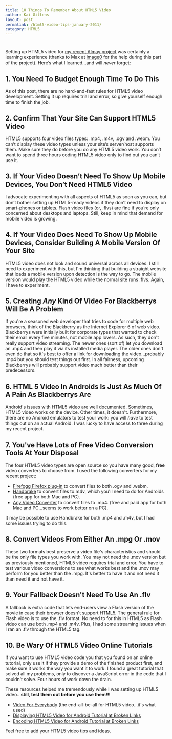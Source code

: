 ```yaml
---
title: 10 Things To Remember About HTML5 Video
author: Kai Gittens
layout: post
permalink: /html5-video-tips-january-2011/
category: HTML5
---
```

# 

Setting up HTML5 video for [my recent Almay project][1] was certainly a learning experience (thanks to Max at [image0][2] for the help during this part of the project). Here’s what I learned…and will *never* forget:

 [1]: http://kaidez.com/almay-project-using-html5-net-jquery/
 [2]: http://blog.image0.com/

## 1. You Need To Budget Enough Time To Do This

As of this post, there are no hard-and-fast rules for HTML5 video development. Setting it up requires trial and error, so give yourself enough time to finish the job.

## 2. Confirm That Your Site Can Support HTML5 Video

HTML5 supports four video files types: .mp4, .m4v, .ogv and .webm. You can’t display these video types unless your site’s server/host supports them. Make sure they do before you do any HTML5 video work. You don’t want to spend three hours coding HTML5 video only to find out you can’t use it.

## 3. If Your Video Doesn’t Need To Show Up Mobile Devices, You Don’t Need HTML5 Video

I advocate experimenting with all aspects of HTML5 as soon as you can, but don’t bother setting up HTML5-ready videos if they don’t need to display on smart-phones or tablets. Flash video files (or, .flvs) are fine if you’re only concerned about desktops and laptops. Still, keep in mind that demand for mobile video is growing.

  
  
 

## 4. If Your Video Does Need To Show Up Mobile Devices, Consider Building A Mobile Version Of Your Site

HTML5 video does not look and sound universal across all devices. I still need to experiment with this, but I'm thinking that building a straight website that loads a mobile version upon detection is the way to go. The mobile version would play the HTML5 video while the normal site runs .flvs. Again, I have to experiment.

## 5. Creating *Any* Kind Of Video For Blackberrys Will Be A Problem

If you're a seasoned web developer that tries to code for multiple web browsers, think of the Blackberry as the Internet Explorer 6 of web video. Blackberrys were initially built for corporate types that wanted to check their email every five minutes, not mobile app lovers. As such, they don't really support video streaming. The newer ones (sort of) let you download an .mp4 and then play it via its installed media player. The older ones don't even do that so it's best to offer a link for downloading the video...probably .mp4 but you should test things out first. In all fairness, upcoming Blackberrys will probably support video much better than their predecessors.

## 6. HTML 5 Video In Androids Is Just As Much Of A Pain As Blackberrys Are

Android's issues with HTML5 video are well documented. Sometimes, HTML5 video works on the device. Other times, it doesn't. Furthermore, there are no Android emulators to test your work: you will *have* to test things out on an actual Android. I was lucky to have access to three during my recent project.

## 7. You've Have Lots of Free Video Conversion Tools At Your Disposal

The four HTML5 video types are open source so you have many good, **free** video converters to choose from. I used the following converters for my recent project:

*   [Firefogg Firefox plug-in][3] to convert files to both .ogv and .webm.
*   [Handbrake][4] to convert files to.m4v, which you'll need to do for Androids (free app for both Mac and PC).
*   [Any Video Converter][5] to convert files to .mp4. (free and paid app for both Mac and PC...seems to work better on a PC).

 [3]: http://firefogg.org/
 [4]: http://handbrake.fr/
 [5]: http://www.any-video-converter.com/

It may be possible to use Handbrake for both .mp4 and .m4v, but I had some issues trying to do this.

## 8. Convert Videos From Either An .mpg Or .mov

These two formats best preserve a video file's characteristics and should be the only file types you work with. You may not need the .mov version but as previously mentioned, HTML5 video requires trial and error. You have to test various video conversions to see what works best and the .mov may perform for you better than the .mpg. It's better to have it and not need it than need it and not have it.

## 9. Your Fallback Doesn't Need To Use An .flv

A fallback is extra code that lets end-users view a Flash version of the movie in case their browser doesn't support HTML5. The general rule for Flash video is to use the .flv format. No need to for this in HTML5 as Flash video can use both .mp4 and .m4v. Plus, I had some streaming issues when I ran an .flv through the HTML5 tag.

## 10. Be Wary Of HTML5 Video Online Tutorials

If you want to use HTML5 video code you that you found on an online tutorial, only use it if they provide a demo of the finished product first, and make sure it works the way you want it to work. I found a great tutorial that solved all my problems, only to discover a JavaScript error in the code that I couldn't solve. Four hours of work down the drain.

These resources helped me tremendously while I was setting up HTML5 video...**still, test them out before you use them!!!**

*   [Video For Everybody][6] (the end-all-be-all for HTML5 video...it's what used)
*   [Displaying HTML5 Video for Android Tutorial at Broken Links][7]
*   [Encoding HTML5 Video for Android Tutorial at Broken Links][8]

 [6]: http://camendesign.com/code/video_for_everybody
 [7]: http://www.broken-links.com/2010/07/08/making-html5-video-work-on-android-phones/
 [8]: http://www.broken-links.com/2010/07/30/encoding-video-for-android/

Feel free to add your HTML5 video tips and ideas.